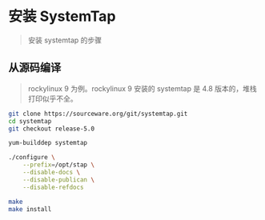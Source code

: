 # 安装 SystemTap

> 安装 systemtap 的步骤

## 从源码编译

> rockylinux 9 为例。rockylinux 9 安装的 systemtap 是 4.8 版本的，堆栈打印似乎不全。

```bash
git clone https://sourceware.org/git/systemtap.git
cd systemtap
git checkout release-5.0

yum-builddep systemtap

./configure \
    --prefix=/opt/stap \
    --disable-docs \
    --disable-publican \
    --disable-refdocs

make
make install
```
